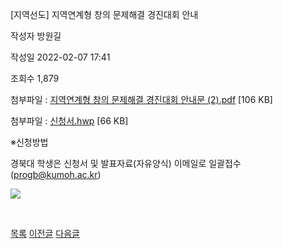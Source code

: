 



[지역선도] 지역연계형 창의 문제해결 경진대회 안내





작성자
방원길


작성일
2022-02-07 17:41


조회수
1,879


첨부파일 : [지역연계형 창의 문제해결 경진대회 안내문 (2).pdf](https://computer.knu.ac.kr/pack/bbs/down.php?f_name=Q0dUVllEWVZcVXdKcRUXblNAQw==&o_name=지역연계형창의문제해결경진대회안내문(2).pdf&tbl=Site_BBS_25) [106 KB]  

첨부파일 : [신청서.hwp](https://computer.knu.ac.kr/pack/bbs/down.php?f_name=QEdUVllEWVZcVXdKcRUXbktTVQ==&o_name=신청서.hwp&tbl=Site_BBS_25) [66 KB]


※신청방법  
  


경북대 학생은 신청서 및 발표자료(자유양식) 이메일로 일괄접수 (progb@kumoh.ac.kr)

  


![](https://computer.knu.ac.kr/_files/userfile/image20220207174032_qlhry.jpg)  


  


﻿  








[목록](https://computer.knu.ac.kr/06_sub/02_sub.html?key=&keyfield=&category=&page=1&bbs_code=Site_BBS_25)
[이전글](https://computer.knu.ac.kr/06_sub/02_sub.html?bbs_cmd=view&page=1&key=&keyfield=&category=&no=3694&bbs_code=Site_BBS_25)
[다음글](https://computer.knu.ac.kr/06_sub/02_sub.html?bbs_cmd=view&page=1&key=&keyfield=&category=&no=3696&bbs_code=Site_BBS_25)




